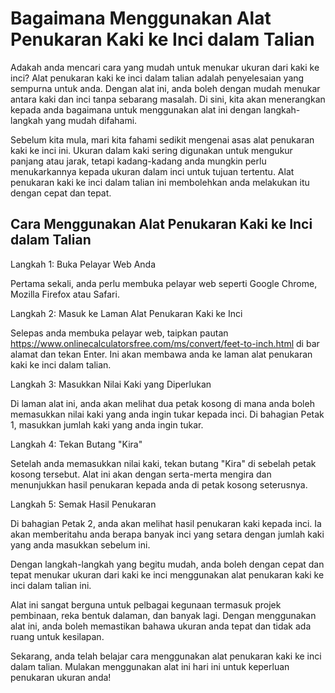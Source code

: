 Bagaimana Menggunakan Alat Penukaran Kaki ke Inci dalam Talian
==============================================================

Adakah anda mencari cara yang mudah untuk menukar ukuran dari kaki ke inci? Alat penukaran kaki ke inci dalam talian adalah penyelesaian yang sempurna untuk anda. Dengan alat ini, anda boleh dengan mudah menukar antara kaki dan inci tanpa sebarang masalah. Di sini, kita akan menerangkan kepada anda bagaimana untuk menggunakan alat ini dengan langkah-langkah yang mudah difahami.

Sebelum kita mula, mari kita fahami sedikit mengenai asas alat penukaran kaki ke inci ini. Ukuran dalam kaki sering digunakan untuk mengukur panjang atau jarak, tetapi kadang-kadang anda mungkin perlu menukarkannya kepada ukuran dalam inci untuk tujuan tertentu. Alat penukaran kaki ke inci dalam talian ini membolehkan anda melakukan itu dengan cepat dan tepat.

Cara Menggunakan Alat Penukaran Kaki ke Inci dalam Talian
---------------------------------------------------------

Langkah 1: Buka Pelayar Web Anda

Pertama sekali, anda perlu membuka pelayar web seperti Google Chrome, Mozilla Firefox atau Safari.

Langkah 2: Masuk ke Laman Alat Penukaran Kaki ke Inci

Selepas anda membuka pelayar web, taipkan pautan <https://www.onlinecalculatorsfree.com/ms/convert/feet-to-inch.html> di bar alamat dan tekan Enter. Ini akan membawa anda ke laman alat penukaran kaki ke inci dalam talian.

Langkah 3: Masukkan Nilai Kaki yang Diperlukan

Di laman alat ini, anda akan melihat dua petak kosong di mana anda boleh memasukkan nilai kaki yang anda ingin tukar kepada inci. Di bahagian Petak 1, masukkan jumlah kaki yang anda ingin tukar.

Langkah 4: Tekan Butang "Kira"

Setelah anda memasukkan nilai kaki, tekan butang "Kira" di sebelah petak kosong tersebut. Alat ini akan dengan serta-merta mengira dan menunjukkan hasil penukaran kepada anda di petak kosong seterusnya.

Langkah 5: Semak Hasil Penukaran

Di bahagian Petak 2, anda akan melihat hasil penukaran kaki kepada inci. Ia akan memberitahu anda berapa banyak inci yang setara dengan jumlah kaki yang anda masukkan sebelum ini.

Dengan langkah-langkah yang begitu mudah, anda boleh dengan cepat dan tepat menukar ukuran dari kaki ke inci menggunakan alat penukaran kaki ke inci dalam talian ini.

Alat ini sangat berguna untuk pelbagai kegunaan termasuk projek pembinaan, reka bentuk dalaman, dan banyak lagi. Dengan menggunakan alat ini, anda boleh memastikan bahawa ukuran anda tepat dan tidak ada ruang untuk kesilapan.

Sekarang, anda telah belajar cara menggunakan alat penukaran kaki ke inci dalam talian. Mulakan menggunakan alat ini hari ini untuk keperluan penukaran ukuran anda!
